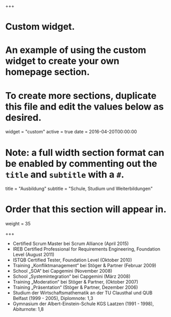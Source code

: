 +++
# Custom widget.
# An example of using the custom widget to create your own homepage section.
# To create more sections, duplicate this file and edit the values below as desired.
widget = "custom"
active = true
date = 2016-04-20T00:00:00

# Note: a full width section format can be enabled by commenting out the `title` and `subtitle` with a `#`.
title = "Ausbildung"
subtitle = "Schule, Studium und Weiterbildungen"

# Order that this section will appear in.
weight = 35

+++
- Certified Scrum Master bei Scrum Alliance (April 2015)
- IREB Certified Professional for Requirements Engineering, Foundation Level (August 2011)
- ISTQB Certified Tester, Foundation Level (Oktober 2010)
- Training „Konfliktmanagement“ bei Stöger & Partner (Februar 2009)
- School „SOA“ bei Capgemini (November 2008)
- School „Systemintegration“ bei Capgemini (März 2008)
- Training „Moderation“ bei Stöger & Partner, (Oktober 2007)
- Training „Präsentation“ (Stöger & Partner, Dezember 2006)
- Studium der Wirtschaftsmathematik an der TU Clausthal und QUB Belfast (1999 - 2005), Diplomnote: 1,3
- Gymnasium der Albert-Einstein-Schule KGS Laatzen (1991 - 1998), Abiturnote: 1,8
